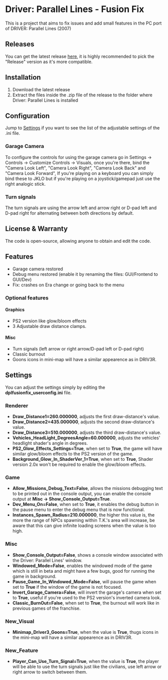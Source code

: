 # Driver: Parallel Lines - Fusion Fix
This is a project that aims to fix issues and add small features in the PC port of DRIVER: Parallel Lines (2007)

## Releases
You can get the latest release [here](https://github.com/BuilderDemo7/DPLFusionFix/releases),
it is highly recommended to pick the "Release" version as it's more compatible.

## Installation
1. Download the latest release
2. Extract the files inside the .zip file of the release to the folder where Driver: Parallel Lines is installed

## Configuration
Jump to [Settings](https://github.com/BuilderDemo7/DPLFusionFix/tree/master?tab=readme-ov-file#settings) if you want to see the list of the adjustable settings
of the .ini file.

### Garage Camera
To configure the controls for using the garage camera go in Settings -> Controls -> Customize Controls -> Visuals,
once you're there, bind the "Camera Look Left", "Camera Look Right", "Camera Look Back" and "Camera Look Forward",
If you're playing on a keyboard you can simply bind these to JKLO but if you're playing on a joystick/gamepad just use the right analogic stick.

### Turn signals
The turn signals are using the arrow left and arrow right or D-pad left and D-pad right for alternating between both directions by default.

## License & Warranty
The code is open-source, allowing anyone to obtain and edit the code.

## Features
- Garage camera restored
- Debug menu restored (enable it by renaming the files: GUI/Frontend to GUI/Dev)
- Fix: crashes on Era change or going back to the menu
### Optional features
#### Graphics
- PS2 version like glow/bloom effects
- 3 Adjustable draw distance clamps.
#### Misc
- Turn signals (left arrow or right arrow/D-pad left or D-pad right)
- Classic burnout
- Goons icons in mini-map will have a similar appearence as in DRIV3R.

## Settings
You can adjust the settings simply by editing the **dplfusionfix_userconfig.ini** file.

### Renderer
- **Draw_Distance1=260.000000**, adjusts the first draw-distance's value.
- **Draw_Distance2=435.000000**, adjusts the second draw-distance's value.
- **Draw_Distance3=510.000000**, adjusts the third draw-distance's value.
- **Vehicles_HeadLight_DegreesAngle=60.000000**, adjusts the vehicles' headlight shader's angle in degrees.
- **PS2_Glow_Effects_Settings=True**, when set to **True**, the game will have similar glow/bloom effects to the PS2 version of the game.
- **Background_Glow_In_ShaderVer_1=True**, when set to **True**, Shader version 2.0x won't be required to enable the glow/bloom effects.
### Game
- **Allow_Missions_Debug_Text=False**, allows the missions debugging text to be printed out in the console output, you can enable the console output at **Misc -> Show_Console_Output=True**.
- **Dev_Menu_On=False**, when set to **True**, it enables the debug button in the pause menu to enter the debug menu that is now functional.
- **Instances_Spawn_Radius=210.000000**, the higher this value is, the more the range of NPCs spawning within T.K.'s area will increase, be aware that this can give infinite loading screens when the value is too high.
### Misc
- **Show_Console_Output=False**, shows a console window associated with the Driver: Parallel Lines' window.
- **Windowed_Mode=False**, enables the windowed mode of the game which is still in beta and might have a few bugs, good for running the game in background.
- **Pause_Game_In_Windowed_Mode=False**, will pause the game when set to **True** if the window of the game is not focused.
- **Invert_Garage_Camera=False**, will invert the garage's camera when set to **True**, useful if you're used to the PS2 version's inverted camera look.
- **Classic_BurnOut=False**, when set to **True**, the burnout will work like in previous games of the franchise.
### New_Visual
- **Minimap_Driver3_Goons=True**, when the value is **True**, thugs icons in the mini-map will have a similar appearence as in DRIV3R.
### New_Feature
- **Player_Can_Use_Turn_Signal=True**, when the value is **True**, the player will be able to use the turn signals just like the civilians, use left arrow or right arrow to switch between them.